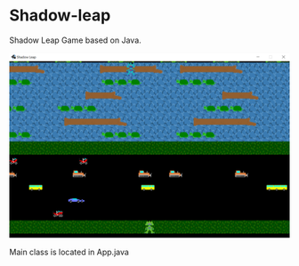 # Shadow-leap
Shadow Leap Game based on Java.

![alt text](https://github.com/YuchenWg/Shadow-leap/blob/main/shadow.png?raw=true)

Main class is located in App.java

